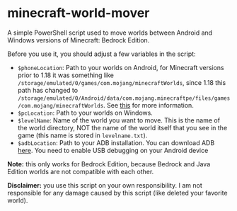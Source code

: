 # minecraft-world-mover
A simple PowerShell script used to move worlds between Android and Windows versions of Minecraft: Bedrock Edition.

Before you use it, you should adjust a few variables in the script:

  - `$phoneLocation`: Path to your worlds on Android, for Minecraft versions prior to 1.18 it was something like `/storage/emulated/0/games/com.mojang/minecraftWorlds`, since 1.18 this path has changed to `/storage/emulated/0/Android/data/com.mojang.minecraftpe/files/games/com.mojang/minecraftWorlds`. See [this](https://help.minecraft.net/hc/en-us/articles/4411299967629) for more information.
  - `$pcLocation`: Path to your worlds on Windows.
  - `$levelName`: Name of the world you want to move. This is the name of the world directory, NOT the name of the world itself that you see in the game (this name is stored in `levelname.txt`).
  - `$adbLocation`: Path to your ADB installation. You can download ADB [here](https://developer.android.com/studio/releases/platform-tools).
You need to enable USB debugging on your Android device

**Note:** this only works for Bedrock Edition, because Bedrock and Java Edition worlds are not compatible with each other.

**Disclaimer:** you use this script on your own responsibility. I am not responsible for any damage caused by this script (like deleted your favorite world).

